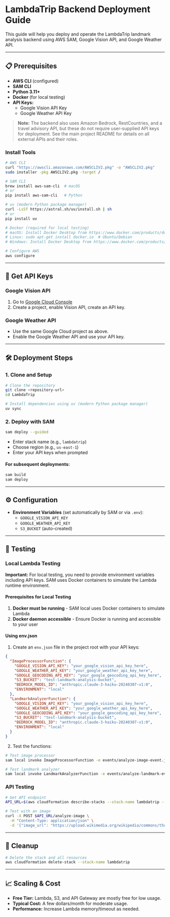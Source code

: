 # LambdaTrip Backend Deployment Guide

This guide will help you deploy and operate the LambdaTrip landmark analysis backend using AWS SAM, Google Vision API, and Google Weather API.

---

## 📋 Prerequisites

- **AWS CLI** (configured)
- **SAM CLI**
- **Python 3.11+**
- **Docker** (for local testing)
- **API Keys:**
  - Google Vision API Key
  - Google Weather API Key

> **Note:** The backend also uses Amazon Bedrock, RestCountries, and a travel advisory API, but these do not require user-supplied API keys for deployment. See the main project README for details on all external APIs and their roles.

### Install Tools

```bash
# AWS CLI
curl "https://awscli.amazonaws.com/AWSCLIV2.pkg" -o "AWSCLIV2.pkg"
sudo installer -pkg AWSCLIV2.pkg -target /

# SAM CLI
brew install aws-sam-cli  # macOS
# or
pip install aws-sam-cli   # Python

# uv (modern Python package manager)
curl -LsSf https://astral.sh/uv/install.sh | sh
# or
pip install uv

# Docker (required for local testing)
# macOS: Install Docker Desktop from https://www.docker.com/products/docker-desktop
# Linux: sudo apt-get install docker.io  # Ubuntu/Debian
# Windows: Install Docker Desktop from https://www.docker.com/products/docker-desktop

# Configure AWS
aws configure
```

---

## 🔑 Get API Keys

### Google Vision API
1. Go to [Google Cloud Console](https://console.cloud.google.com/)
2. Create a project, enable Vision API, create an API key.

### Google Weather API
- Use the same Google Cloud project as above.
- Enable the Google Weather API and use your API key.

---

## 🛠️ Deployment Steps

### 1. Clone and Setup

```bash
# Clone the repository
git clone <repository-url>
cd LambdaTrip

# Install dependencies using uv (modern Python package manager)
uv sync
```

### 2. Deploy with SAM

```bash
sam deploy --guided
```
- Enter stack name (e.g., `lambdatrip`)
- Choose region (e.g., `us-east-1`)
- Enter your API keys when prompted

#### For subsequent deployments:
```bash
sam build
sam deploy
```

---

## ⚙️ Configuration

- **Environment Variables** (set automatically by SAM or via `.env`):
  - `GOOGLE_VISION_API_KEY`
  - `GOOGLE_WEATHER_API_KEY`
  - `S3_BUCKET` (auto-created)

---

## 🧪 Testing

### Local Lambda Testing

**Important:** For local testing, you need to provide environment variables including API keys. SAM uses Docker containers to simulate the Lambda runtime environment.

#### Prerequisites for Local Testing

1. **Docker must be running** - SAM local uses Docker containers to simulate Lambda
2. **Docker daemon accessible** - Ensure Docker is running and accessible to your user

#### Using env.json

1. Create an `env.json` file in the project root with your API keys:
```json
{
  "ImageProcessorFunction": {
    "GOOGLE_VISION_API_KEY": "your_google_vision_api_key_here",
    "GOOGLE_WEATHER_API_KEY": "your_google_weather_api_key_here", 
    "GOOGLE_GEOCODING_API_KEY": "your_google_geocoding_api_key_here",
    "S3_BUCKET": "test-landmark-analysis-bucket",
    "BEDROCK_MODEL_ID": "anthropic.claude-3-haiku-20240307-v1:0",
    "ENVIRONMENT": "local"
  },
  "LandmarkAnalyzerFunction": {
    "GOOGLE_VISION_API_KEY": "your_google_vision_api_key_here",
    "GOOGLE_WEATHER_API_KEY": "your_google_weather_api_key_here",
    "GOOGLE_GEOCODING_API_KEY": "your_google_geocoding_api_key_here", 
    "S3_BUCKET": "test-landmark-analysis-bucket",
    "BEDROCK_MODEL_ID": "anthropic.claude-3-haiku-20240307-v1:0",
    "ENVIRONMENT": "local"
  }
}
```

2. Test the functions:
```bash
# Test image processor
sam local invoke ImageProcessorFunction -e events/analyze-image-event.json --env-vars env.json

# Test landmark analyzer
sam local invoke LandmarkAnalyzerFunction -e events/analyze-landmark-event.json --env-vars env.json
```

### API Testing

```bash
# Get API endpoint
API_URL=$(aws cloudformation describe-stacks --stack-name lambdatrip --query 'Stacks[0].Outputs[?OutputKey==`ApiEndpoint`].OutputValue' --output text)

# Test with an image
curl -X POST $API_URL/analyze-image \
  -H "Content-Type: application/json" \
  -d '{"image_url": "https://upload.wikimedia.org/wikipedia/commons/thumb/8/85/Tour_Eiffel_Wikimedia_Commons_%28cropped%29.jpg/1200px-Tour_Eiffel_Wikimedia_Commons_%28cropped%29.jpg"}'
```

---

## 🧹 Cleanup

```bash
# Delete the stack and all resources
aws cloudformation delete-stack --stack-name lambdatrip
```

---

## 📈 Scaling & Cost

- **Free Tier:** Lambda, S3, and API Gateway are mostly free for low usage.
- **Typical Cost:** A few dollars/month for moderate usage.
- **Performance:** Increase Lambda memory/timeout as needed.

